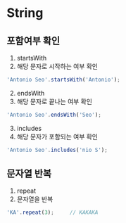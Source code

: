 # String

## 포함여부 확인
1. startsWith
  1. 해당 문자로 시작하는 여부 확인
  ```javascript
  'Antonio Seo'.startsWith('Antonio');
  ```
2. endsWith
  1. 해당 문자로 끝나는 여부 확인
  ```javascript
  'Antonio Seo'.endsWith('Seo');
  ```
3. includes
  1. 해당 문자가 포함되는 여부 확인
  ```javascript
  'Antonio Seo'.includes('nio S');
  ```
## 문자열 반복
1. repeat
  1. 문자열을 반복
  ```javascript
  'KA'.repeat(3);     // KAKAKA
  ```
